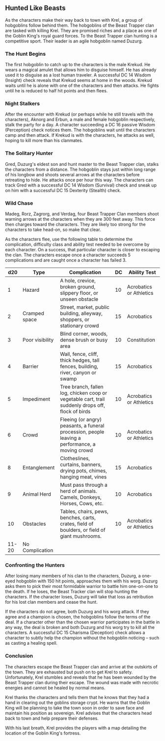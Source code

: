 ## Hunted Like Beasts
As the characters make their way back to town with Krel, a group of hobgoblins follow behind them. The hobgoblins of the Beast Trapper clan are tasked with killing Krel. They are promised riches and a place as one of the Goblin King's royal guard forces. To the Beast Trapper clan hunting is a competitive sport. Their leader is an agile hobgoblin named Duzurg.

### The Hunt Begins
The first hobgoblin to catch up to the characters is the male Krekud. He wears a magical amulet that allows him to disguise himself. He has already used it to disguise as a lost human traveler. A successful DC 14 Wisdom (Insight) check reveals that Krekud seems at home in the woods. Krekud waits until he is alone with one of the characters and then attacks. He fights until he is reduced to half hit points and then flees.

### Night Stalkers
After the encounter with Krekud (or perhaps while he still travels with the characters), Aknorg and Erbun, a male and female hobgoblin respectively, stalk the party for a day. A character succeeding a DC 16 passive Wisdom (Perception) check notices them. The hobgoblins wait until the characters camp and then attack. If Krekud is with the characters, he attacks as well, hoping to kill more than his clanmates.

### The Solitary Hunter
Gred, Duzurg's eldest son and hunt master to the Beast Trapper clan, stalks the characters from a distance. The hobgoblin stays just within long range of his longbow and shoots several arrows at the characters before retreating to hide. He attacks once per hour this way. The characters can track Gred with a successful DC 14 Wisdom (Survival) check and sneak up on him with a successful DC 15 Dexterity (Stealth) check.

### Wild Chase
Madeg, Rorz, Zagrorg, and Verdag, four Beast Trapper Clan members shoot warning arrows at the characters when they are 300 feet away. This force then charges toward the characters. They are likely too strong for the characters to take head-on, so make that clear.

As the characters flee, use the following table to determine the complication, difficulty class and ability test needed to be overcome by each character. On a success, that particular character is closer to escaping the clan. The characters escape once a character succeeds 5 complications and are caught once a character has failed 3.

| d20   | Type            | Complication                                                                                      | DC | Ability Test            |
|-------|-----------------|---------------------------------------------------------------------------------------------------|----|-------------------------|
| 1     | Hazard          | A hole, crevice, broken ground, slippery floor, or unseen obstacle                                | 10 | Acrobatics or Athletics |
| 2     | Cramped space   | Street, market, public building, alleyway, shoppers, or stationary crowd                          | 15 | Acrobatics              |
| 3     | Poor visibility | Blind corner, woods, dense brush or busy area                                                     | 10 | Constitution            |
| 4     | Barrier         | Wall, fence, cliff, thick hedges, tall fences, building, river, canyon or swamp                   | 15 | Acrobatics              |
| 5     | Impediment      | Tree branch, fallen log, chicken coop or vegetable cart, trail suddenly drops off, flock of birds | 10 | Acrobatics or Athletics |
| 6     | Crowd           | Fleeing (or angry) peasants, a funeral procession, people leaving a performance, a moving crowd   | 10 | Acrobatics or Athletics |
| 8     | Entanglement    | Clotheslines, curtains, banners, drying pots, chimes, hanging meat, vines                         | 15 | Acrobatics              |
| 9     | Animal Herd     | Must pass through a herd of animals. Camels, Donkeys, Horses, Cows, etc.                          | 10 | Acrobatics              |
| 10    | Obstacles       | Tables, chairs, pews, benches, carts, crates, field of boulders, or field of giant mushrooms.     | 10 | Acrobatics or Athletics |
| 11-20 | No Complication |                                                                                                   |    |                         |

### Confronting the Hunters
After losing many members of his clan to the characters, Duzurg, a one-eyed hobgoblin with 150 hit points, approaches them with his worg. Duzurg asks them to pick their most formidable warrior to battle him one-on-one to the death. If he loses, the Beast Tracker clan will stop hunting the characters. If the character loses, Duzurg will take that loss as retribution for his lost clan members and cease the hunt.

If the characters do not agree, both Duzurg and his worg attack. If they agree and a champion is chosen, the hobgoblins follow the terms of the deal. If a character other than the chosen warrior participates in the battle in any way, the deal is broken and both Duzurg and his worg try to kill all the characters. A successful DC 15 Charisma (Deception) check allows a character to subtly help the champion without the hobgoblin noticing – such as casting a healing spell.

### Conclusion
The characters escape the Beast Trapper clan and arrive at the outskirts of the town. They are exhausted but push on to get Krel to safety. Unfortunately, Krel stumbles and reveals that he has been wounded by the Beast Trapper clan during their escape. The wound was made with necrotic energies and cannot be healed by normal means.

Krel thanks the characters and tells them that he knows that they had a hand in clearing out the goblins storage crypt. He warns that the Goblin King will be planning to take the town soon in order to save face and maintain his position as sovereign. Krel advises that the characters head back to town and help prepare their defenses.

With his last breath, Krel provides the players with a map detailing the location of the Goblin King's fortress.
